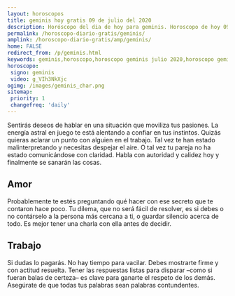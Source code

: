 ```yaml
---
layout: horoscopos
title: geminis hoy gratis 09 de julio del 2020 
description: Horóscopo del dia de hoy para geminis. Horoscopo de hoy 09 de julio del 2020. Las predicciones de amor, trabajo, vida personal gratis.
permalink: /horoscopo-diario-gratis/geminis/
amplink: /horoscopo-diario-gratis/amp/geminis/
home: FALSE
redirect_from: /p/geminis.html
keywords: geminis,horoscopo,horoscopo geminis julio 2020,horoscopo geminis hoy,tarot geminis julio 2020,horoscopo geminis,tarot geminis hoy,horoscopo de hoy,horoscopo diario,tarot del amor,horoscopo de hoy geminis,horoscopo diario del tarot, Horoscopo de hoy geminis 09 de julio del 2020,horóscopo del día,signos zodiacales 2020, el horoscopo de hoy
horoscopo:
 signo: geminis
 video: g_VIh3NkXjc
ogimg: /images/geminis_char.png
sitemap:
 priority: 1
 changefreq: 'daily'
---
```



Sentirás deseos de hablar en una situación que moviliza tus pasiones. La energía astral en juego te está alentando a confiar en tus instintos. Quizás quieras aclarar un punto con alguien en el trabajo. Tal vez te han estado malinterpretando y necesitas despejar el aire. O tal vez tu pareja no ha estado comunicándose con claridad. Habla con autoridad y calidez hoy y finalmente se sanarán las cosas.

## Amor

Probablemente te estés preguntando qué hacer con ese secreto que te contaron hace poco. Tu dilema, que no será fácil de resolver, es si debes o no contárselo a la persona más cercana a ti, o guardar silencio acerca de todo. Es mejor tener una charla con ella antes de decidir.

## Trabajo

Si dudas lo pagarás. No hay tiempo para vacilar. Debes mostrarte firme y con actitud resuelta. Tener las respuestas listas para disparar –como si fueran balas de certeza– es clave para ganarte el respeto de los demás. Asegúrate de que todas tus palabras sean palabras contundentes.